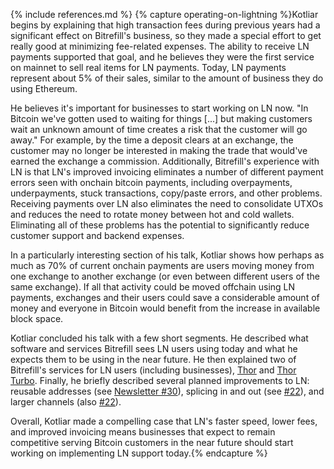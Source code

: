 {% include references.md %}
{% capture operating-on-lightning %}Kotliar begins by explaining that high
transaction fees during previous years had a significant effect on Bitrefill's
business, so they made a special effort to get really good at minimizing
fee-related expenses.  The ability to receive LN payments supported that goal,
and he believes they were the first service on mainnet to sell real items for
LN payments.  Today, LN payments represent about 5% of their sales, similar to
the amount of business they do using Ethereum.

  He believes it's important for businesses to start working on LN now.  "In
  Bitcoin we've gotten used to waiting for things [...] but making customers wait
  an unknown amount of time creates a risk that the customer will go away."  For
  example, by the time a deposit clears at an exchange, the customer may no
  longer be interested in making the trade that would've earned the exchange a
  commission.  Additionally, Bitrefill's experience with LN is that LN's improved
  invoicing eliminates a number of different payment errors seen with onchain
  bitcoin payments, including overpayments, underpayments, stuck transactions,
  copy/paste errors, and other problems.  Receiving payments over LN also
  eliminates the need to consolidate UTXOs and reduces the need to rotate money
  between hot and cold wallets.  Eliminating all of these problems has the potential to significantly reduce customer support and backend expenses.

  In a particularly interesting section of his talk, Kotliar shows how perhaps as
  much as 70% of current onchain payments are users moving money
  from one exchange to another exchange (or even between different users of the
  same exchange).  If all that activity could be moved offchain using LN
  payments, exchanges and their users could save a considerable amount of money and everyone in Bitcoin would benefit from the increase in available block space.

  Kotliar concluded his talk with a few short segments.  He described what
  software and services Bitrefill sees LN users using today and what he
  expects them to be using in the near future.  He then explained two of
  Bitrefill's services for LN users (including businesses), [Thor][] and [Thor
  Turbo][].  Finally, he briefly described several planned improvements to LN:
  reusable addresses (see [Newsletter #30][newsletter #30 spon]), splicing in and out (see
  [#22][Newsletter #22 splice]), and larger channels (also [#22][Newsletter
  #22 wumbo]).

  Overall, Kotliar made a compelling case that LN's faster speed, lower fees,
  and improved invoicing means businesses that expect to remain competitive
  serving Bitcoin customers in the near future should start working on
  implementing LN support today.{% endcapture %}

[thor]: https://www.bitrefill.com/thor-lightning-network-channels/?hl=en
[thor turbo]: https://www.bitrefill.com/thor-turbo-channels/?hl=en
[newsletter #30 spon]: /en/newsletters/2019/01/22/#pr-opened-for-spontaneous-ln-payments
[newsletter #22 splice]: /en/newsletters/2018/11/20/#splicing
[newsletter #22 wumbo]: /en/newsletters/2018/11/20/#wumbo
